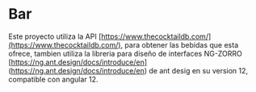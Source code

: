 # Bar

Este proyecto utiliza la API [https://www.thecocktaildb.com/](https://www.thecocktaildb.com/), para obtener las bebidas que esta ofrece, tambien utiliza la libreria para diseño de interfaces NG-ZORRO [https://ng.ant.design/docs/introduce/en] (https://ng.ant.design/docs/introduce/en) de ant desig en su version 12, compatible con angular 12.
